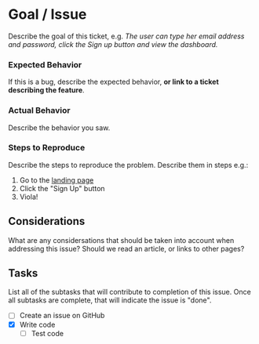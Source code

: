 # Goal / Issue

Describe the goal of this ticket, e.g. _The user can type her email address
and password, click the Sign up button and view the dashboard._

### Expected Behavior

If this is a bug, describe the expected behavior, **or link to a ticket
describing the feature**.

### Actual Behavior

Describe the behavior you saw.

### Steps to Reproduce

Describe the steps to reproduce the problem. Describe them in steps e.g.:

1. Go to the [landing page](#goal)
1. Click the "Sign Up" button
1. Viola!

## Considerations

What are any considersations that should be taken into account when addressing
this issue? Should we read an article, or links to other pages?

## Tasks

List all of the subtasks that will contribute to completion of this issue. Once
all subtasks are complete, that will indicate the issue is "done".

* [ ] Create an issue on GitHub
* [x] Write code
  * [ ] Test code
